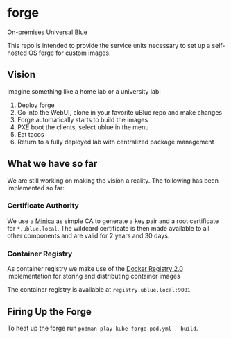 # forge

On-premises Universal Blue

This repo is intended to provide the service units necessary to set up a
self-hosted OS forge for custom images.

## Vision

Imagine something like a home lab or a university lab:

1. Deploy forge
2. Go into the WebUI, clone in your favorite uBlue repo and make changes
3. Forge automatically starts to build the images
4. PXE boot the clients, select ublue in the menu
5. Eat tacos
6. Return to a fully deployed lab with centralized package management

## What we have so far

We are still working on making the vision a reality. The following has been
implemented so far:

### Certificate Authority

We use a [Minica](https://github.com/jsha/minica) as simple CA to generate a
key pair and a root certificate for `*.ublue.local`. The wildcard certificate is
then made available to all other components and are valid for 2 years and 30 days.

### Container Registry

As container registry we make use of the [Docker Registry 2.0](https://hub.docker.com/_/registry/)
implementation for storing and distributing container images

The container registry is available at `registry.ublue.local:9001`

## Firing Up the Forge

To heat up the forge run `podman play kube forge-pod.yml --build`.
